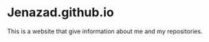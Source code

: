 Jenazad.github.io
=====================
This is a website that give information about me and my repositories.
